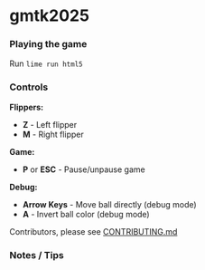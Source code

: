 # gmtk2025

### Playing the game

Run `lime run html5`

### Controls

**Flippers:**
- **Z** - Left flipper
- **M** - Right flipper

**Game:**
- **P** or **ESC** - Pause/unpause game

**Debug:**
- **Arrow Keys** - Move ball directly (debug mode)
- **A** - Invert ball color (debug mode)

Contributors, please see [CONTRIBUTING.md](./docs/CONTRIBUTING.md)

### Notes / Tips
